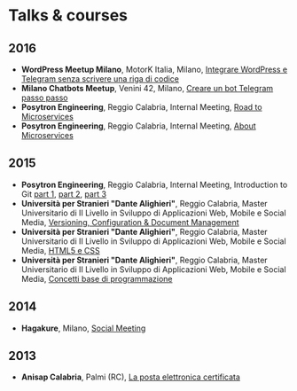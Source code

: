 # Talks & courses

## 2016

* **WordPress Meetup Milano**, MotorK Italia, Milano, [Integrare WordPress e Telegram senza scrivere una riga di codice](https://github.com/salvatorecordiano/talks/tree/master/slide/2016/20161011_WordPress_Meetup_Milano)
* **Milano Chatbots Meetup**, Venini 42, Milano, [Creare un bot Telegram passo passo](https://github.com/salvatorecordiano/talks/tree/master/slide/2016/20160929_Milano_Chatbots_Meetup)
* **Posytron Engineering**, Reggio Calabria, Internal Meeting, [Road to Microservices](http://www.slideshare.net/parallelit/road-to-microservices)
* **Posytron Engineering**, Reggio Calabria, Internal Meeting, [About Microservices](http://www.slideshare.net/parallelit/about-microservices)

## 2015

* **Posytron Engineering**, Reggio Calabria, Internal Meeting, Introduction to Git [part 1](http://www.slideshare.net/parallelit/introduction-to-git-54336323), [part 2](http://www.slideshare.net/parallelit/introduction-to-git-part-2), [part 3](http://www.slideshare.net/parallelit/introduction-to-git-part-3)
* **Università per Stranieri "Dante Alighieri"**, Reggio Calabria, Master Universitario di II Livello in Sviluppo di Applicazioni Web, Mobile e Social Media, [Versioning, Configuration & Document Management](http://www.slideshare.net/parallelit/corso-di-version-configuration-document-management)
* **Università per Stranieri "Dante Alighieri"**, Reggio Calabria, Master Universitario di II Livello in Sviluppo di Applicazioni Web, Mobile e Social Media, [HTML5 e CSS](http://www.slideshare.net/parallelit/ma-sem-html5ecssreduced)
* **Università per Stranieri "Dante Alighieri"**, Reggio Calabria, Master Universitario di II Livello in Sviluppo di Applicazioni Web, Mobile e Social Media, [Concetti base di programmazione](http://www.slideshare.net/parallelit/corso-di-concetti-base-di-programmazione)

## 2014

* **Hagakure**, Milano, [Social Meeting](http://www.slideshare.net/parallelit/social-meeting)

## 2013

* **Anisap Calabria**, Palmi (RC), [La posta elettronica certificata](http://www.slideshare.net/parallelit/la-posta-elettronica-certificata-pec)
